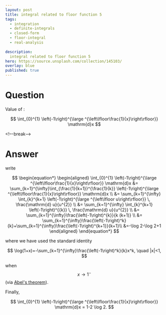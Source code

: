 ```yaml
---
layout: post
title: integral related to floor function 5
tags:
  - integration   
  - definite-integrals
  - closed-form
  - floor-integral
  - real-analysis
  
description:  
  integral related to floor function 5
hero: https://source.unsplash.com/collection/145103/
overlay: blue
published: true
---
```



# Question

Value of :

$$
\int_{0}^{1} \left(-1\right)^{\large ^{\left\lfloor\frac{1}{x}\right\rfloor}}  \mathrm{d}x
$$


<!–-break-–>


# Answer

write 

$$
\begin{equation*}
\begin{aligned}
\int_{0}^{1} \left(-1\right)^{\large ^{\left\lfloor\frac{1}{x}\right\rfloor}}  \mathrm{d}x &= \sum_{k=1}^{\infty}\int_{\frac{1}{k+1}}^{\frac{1}{k}}  \left(-1\right)^{\large ^{\left\lfloor\frac{1}{x}\right\rfloor}}  \mathrm{d}x  \\
&= \sum_{k=1}^{\infty} \int_{k}^{k+1} \left(-1\right)^{\large ^{\left\lfloor u\right\rfloor}} \, \frac{\mathrm{d} u}{u^{2}} \\
&= \sum_{k=1}^{\infty} \int_{k}^{k+1} \left(-1\right)^{{k}} \, \frac{\mathrm{d} u}{u^{2}} \\
&= \sum_{k=1}^{\infty}\frac{\left(-1\right)^{k}}{k (k+1)} \\
&=  \sum_{k=1}^{\infty}\frac{\left(-1\right)^k}{k}+\sum_{k=1}^{\infty}\frac{\left(-1\right)^{k+1}}{k+1}\\
&=-\log 2-\log 2+1
\end{aligned}
\end{equation*}
$$

where we have used the standard identity

$$
\log(1+x)=-\sum_{k=1}^{\infty}\frac{\left(-1\right)^k}{k}x^k, \quad |x|<1,
$$ 

when  $$x \to 1^-$$ (via [Abel's theorem][1]).

Finally,

$$
\int_{0}^{1} \left(-1\right)^{\large ^{\left\lfloor\frac{1}{x}\right\rfloor}}  \mathrm{d}x  
= 1-2 \log 2.
$$


  [1]: https://en.wikipedia.org/wiki/Abel's_theorem